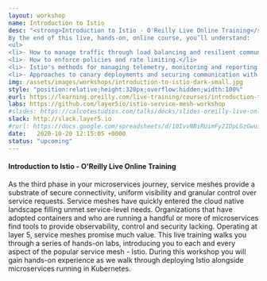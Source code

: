 ```yaml
---
layout: workshop
name: Introduction to Istio
desc: "<strong>Introduction to Istio - O'Reilly Live Online Training</strong>
By the end of this live, hands-on, online course, you’ll understand:
<ul>
<li>- How to manage traffic through load balancing and resilient communications.</li>
<li>- How to enforce policies and rate limiting.</li>
<li>- Istio's methods for managing telemetry, monitoring and reporting.</li>
<li>- Approaches to canary deployments and securing communication with Istio.</li></ul>"
img: /assets/images/workshops/introduction-to-istio-dark-small.jpg
style: "position:relative;height:320px;overflow:hidden;width:100%"
eurl: https://learning.oreilly.com/live-training/courses/introduction-to-istio/0636920282938/
labs: https://github.com/layer5io/istio-service-mesh-workshop
#slides: https://calcotestudios.com/talks/decks/slides-oreilly-live-online-training-introduction-to-istio-february-2020.html
slack: http://slack.layer5.io
#rurl: https://docs.google.com/spreadsheets/d/10IvvNBiRUimFy2IDpLGzGwuiiVl3vFstN7Bx8fJDB0c/edit?usp=sharing
date:   2020-10-20 12:15:05 +0000
status: "upcoming"
---
```


<h4>Introduction to Istio - O'Reilly Live Online Training</h4>
As the third phase in your microservices journey, service meshes provide a substrate of secure connectivity, uniform visibility and granular control over service requests. Service meshes have quickly entered the cloud native landscape filling unmet service-level needs. Organizations that have adopted containers and who are running a handful or more of microservices find tools to provide observability, control and security lacking. Operating at layer 5, service meshes promise much value. This live training walks you through a series of hands-on labs, introducing you to each and every aspect of the popular service mesh - Istio. During this workshop you will gain hands-on experience as we walk through deploying Istio alongside microservices running in Kubernetes.
